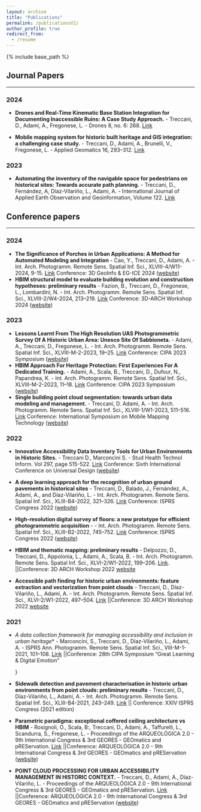 ```yaml
---
layout: archive
title: "Publications"
permalink: /publicationsV2/
author_profile: true
redirect_from:
  - /resume
---
```


{% include base_path %}

## Journal Papers
* * *

### 2024

* **Drones and Real-Time Kinematic Base Station Integration for Documenting Inaccessible Ruins: A Case Study Approach.** - Treccani, D., Adami, A., Fregonese, L. - Drones 8, no. 6: 268. 
[Link](https://doi.org/10.3390/drones8060268)

*  **Mobile mapping system for historic built heritage and GIS integration: a challenging case study.** - Treccani, D., Adami, A., Brunelli, V., Fregonese, L. - Applied Geomatics 16, 293–312. [Link](https://doi.org/10.1007/s12518-024-00555-w)

### 2023

*  **Automating the inventory of the navigable space for pedestrians on historical sites: Towards accurate path planning.** - Treccani, D., Fernández, A, Díaz-Vilariño, L., Adami, A. - International Journal of Applied Earth Observation and Geoinformation, Volume 122. [Link](https://doi.org/10.1016/j.jag.2023.103400)

  
## Conference papers
* * *
### 2024
* **The Significance of Porches in Urban Applications: A Method for Automated Modeling and Integration** - Cao, Y., Treccani, D., Adami, A. - Int. Arch. Photogramm. Remote Sens. Spatial Inf. Sci., XLVIII-4/W11-2024, 9-15. [Link](https://doi.org/10.5194/isprs-archives-XLVIII-4-W11-2024-9-2024)    Conference: 3D GeoInfo & EG-ICE 2024 ([website](https://3dgeoinfoeg-ice.webs.uvigo.es/3dgeoinfo))
* **HBIM structural model to evaluate building evolution and construction hypotheses: preliminary results** - Fazion, B., Treccani, D., Fregonese, L., Lombardini, N. - Int. Arch. Photogramm. Remote Sens. Spatial Inf. Sci., XLVIII-2/W4-2024, 213–219. [Link](https://doi.org/10.5194/isprs-archives-XLVIII-2-W4-2024-213-2024)   Conference: 3D-ARCH Workshop 2024 ([website](https://3darch.fbk.eu/))
  
### 2023
* **Lessons Learnt From The High Resolution UAS Photogrammetric Survey Of A Historic Urban Area: Unesco Site Of Sabbioneta.** - Adami, A., Treccani, D.,  Fregonese, L. -  Int. Arch. Photogramm. Remote Sens. Spatial Inf. Sci., XLVIII-M-2-2023, 19–25. [Link](https://doi.org/10.5194/isprs-archives-XLVIII-M-2-2023-19-2023)    Conference: CIPA 2023 Symposium ([website](https://www.cipa2023florence.org/))
* **HBIM Approach For Heritage Protection: First Experiences For A Dedicated Training.** - Adami, A., Scala, B., Treccani, D., Dufour, N.,  Papandrea, K. - Int. Arch. Photogramm. Remote Sens. Spatial Inf. Sci., XLVIII-M-2-2023, 11–18. [Link](https://doi.org/10.5194/isprs-archives-XLVIII-M-2-2023-11-2023)   Conference: CIPA 2023 Symposium ([website](https://www.cipa2023florence.org/))
*  **Single building point cloud segmentation: towards urban data modeling and management.** - Treccani, D. Adami, A. - Int. Arch. Photogramm. Remote Sens. Spatial Inf. Sci., XLVIII-1/W1-2023, 511–516. [Link](https://doi.org/10.5194/isprs-archives-XLVIII-1-W1-2023-511-2023)    Conference: International Symposium on Mobile Mapping Technology ([website](https://www.cirgeo.unipd.it/mmt/))

### 2022
*  **Innovative Accessibility Data Inventory Tools for Urban Environments in Historic Sites.** - Treccani D., Marconcini S. - Stud Health Technol Inform. Vol 297, page 515-522. [Link](http://doi:10.3233/SHTI220881)    Conference: Sixth International Conference on Universal Design ([website](https://ud2022.unibs.it/))
*  **A deep learning approach for the recognition of urban ground pavements in historical sites** - Treccani, D., Balado, J., Fernández, A., Adami, A., and Díaz-Vilariño, L. - Int. Arch. Photogramm. Remote Sens. Spatial Inf. Sci., XLIII-B4-2022, 321–326. [Link](https://doi.org/10.5194/isprs-archives-XLIII-B4-2022-321-2022)    Conference: ISPRS Congress 2022 ([website](https://www.isprs2022-nice.com/))
*   **High-resolution digital survey of floors: a new prototype for efficient photogrammetric acquisition** - - Int. Arch. Photogramm. Remote Sens. Spatial Inf. Sci., XLIII-B2-2022, 745–752. [Link](https://doi.org/10.5194/isprs-archives-XLIII-B2-2022-745-2022)   Conference: ISPRS Congress 2022 ([website](https://www.isprs2022-nice.com/))
* **HBIM and thematic mapping: preliminary results** - Delpozzo, D., Treccani, D., Appolonia, L., Adami, A., Scala, B. - Int. Arch. Photogramm. Remote Sens. Spatial Inf. Sci., XLVI-2/W1-2022, 199–206. [Link](https://doi.org/10.5194/isprs-archives-XLVI-2-W1-2022-199-2022). ||Conference: 3D ARCH Workshop 2022 [website]( https://www.sitech-3dsurvey.polimi.it/?p=3303)

* **Accessible path finding for historic urban environments: feature extraction and vectorization from point clouds** - Treccani, D., Díaz-Vilariño, L., Adami, A. - Int. Arch. Photogramm. Remote Sens. Spatial Inf. Sci., XLVI-2/W1-2022, 497–504. [Link](https://doi.org/10.5194/isprs-archives-XLVI-2-W1-2022-497-2022)  ||Conference: 3D ARCH Workshop 2022 [website]( https://www.sitech-3dsurvey.polimi.it/?p=3303)

  
### 2021

* *A data collection framework for managing accessibility and inclusion in urban heritage** - Marconcini, S., Treccani, D., Díaz-Vilariño, L., Adami, A. - ISPRS Ann. Photogramm. Remote Sens. Spatial Inf. Sci., VIII-M-1-2021, 101–108. [Link](https://doi.org/10.5194/isprs-annals-VIII-M-1-2021-101-2021)  ||Conference: 28th CIPA Symposium “Great Learning & Digital Emotion” 
   
   }
  
* **Sidewalk detection and pavement characterisation in historic urban environments from point clouds: preliminary results** - Treccani, D., Díaz-Vilariño, L.,  Adami, A. - Int. Arch. Photogramm. Remote Sens. Spatial Inf. Sci., XLIII-B4-2021, 243–249. [Link](https://doi.org/10.5194/isprs-archives-XLIII-B4-2021-243-2021)   || Conference: XXIV ISPRS Congress (2021 edition) 

* **Parametric paradigma: exceptional coffered ceiling architecture vs HBIM** - Rosignoli, O., Scala, B:, Treccani, D., Adami, A., Taffurelli, L., Scandurra, S., Fregonese, L. - Proceedings of the ARQUEOLÓGICA 2.0 - 9th International Congress & 3rd GEORES - GEOmatics and pREServation. [Link](https://doi.org/10.4995/arqueologica9.2021.12140) ||Conference: ARQUEOLÓGICA 2.0 - 9th International Congress & 3rd GEORES - GEOmatics and pREServation ([website](http://arqueo9-geores3.webs.upv.es))

  
* **POINT CLOUD PROCESSING FOR URBAN ACCESSIBILITY MANAGEMENT IN HISTORIC CONTEXT.** - Treccani, D., Adami, A., Díaz-Vilariño, L. - Proceedings of the ARQUEOLÓGICA 2.0 - 9th International Congress \& 3rd GEORES - GEOmatics and pREServation. [Link](https://doi.org/10.4995/arqueologica9.2021.13259) ||Conference: ARQUEOLÓGICA 2.0 - 9th International Congress & 3rd GEORES - GEOmatics and pREServation ([website](http://arqueo9-geores3.webs.upv.es))

 
   
